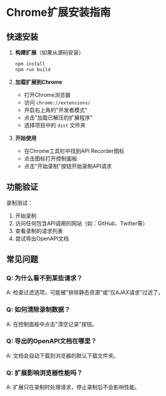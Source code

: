 # Chrome扩展安装指南

## 快速安装

1. **构建扩展**（如果从源码安装）
   ```bash
   npm install
   npm run build
   ```

2. **加载扩展到Chrome**
   - 打开Chrome浏览器
   - 访问 `chrome://extensions/`
   - 开启右上角的"开发者模式"
   - 点击"加载已解压的扩展程序"
   - 选择项目中的 `dist` 文件夹

3. **开始使用**
   - 在Chrome工具栏中找到API Recorder图标
   - 点击图标打开控制面板
   - 点击"开始录制"按钮开始录制API请求

## 功能验证

录制测试：
1. 开始录制
2. 访问任何包含API调用的网站（如：GitHub、Twitter等）
3. 查看录制的请求列表
4. 尝试导出OpenAPI文档

## 常见问题

### Q: 为什么看不到某些请求？
A: 检查过滤选项，可能被"排除静态资源"或"仅AJAX请求"过滤了。

### Q: 如何清除录制数据？
A: 在控制面板中点击"清空记录"按钮。

### Q: 导出的OpenAPI文档在哪里？
A: 文档会自动下载到浏览器的默认下载文件夹。

### Q: 扩展影响浏览器性能吗？
A: 扩展只在录制时处理请求，停止录制后不会影响性能。
